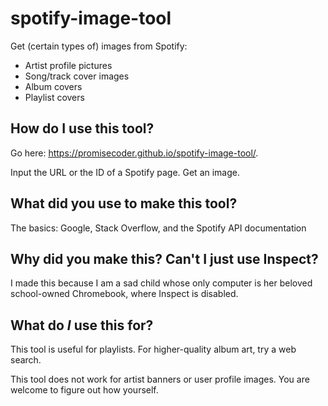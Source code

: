 # spotify-image-tool
Get (certain types of) images from Spotify:
- Artist profile pictures
- Song/track cover images
- Album covers
- Playlist covers

## How do I use this tool?
Go here: https://promisecoder.github.io/spotify-image-tool/.

Input the URL or the ID of a Spotify page. Get an image.

## What did you use to make this tool?
The basics: Google, Stack Overflow, and the Spotify API documentation

## Why did you make this? Can't I just use Inspect?
I made this because I am a sad child whose only computer is her beloved school-owned Chromebook, where Inspect is disabled.

## What do *I* use this for?
This tool is useful for playlists. For higher-quality album art, try a web search.

This tool does not work for artist banners or user profile images. You are welcome to figure out how yourself.
